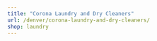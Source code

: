 ```yaml
---
title: "Corona Laundry and Dry Cleaners"
url: /denver/corona-laundry-and-dry-cleaners/
shop: laundry
---
```

